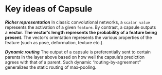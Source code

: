 # Key ideas of Capsule
***Richer representation*** In classic convolutional networks, a `scalar value` represents the activation of a given `feature`. By contrast, a capsule outputs a **vector**. **The vector’s length represents the probability of a feature being present**. The vector’s orientation represents the various properties of the feature (such as pose, deformation, texture etc.).

***Dynamic routing*** The output of a capsule is preferentially sent to certain parents in the layer above based on how well the capsule’s prediction agrees with that of a parent. Such dynamic “routing-by-agreement” generalizes the static routing of max-pooling.
